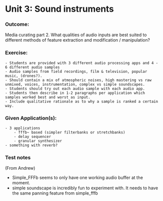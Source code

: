 # Unit 3: Sound instruments
### Outcome:
   Media curating part 2. What qualities of audio inputs are best suited to different methods of feature extraction and modification / manipulation?
### Exercise:
    - Students are provided with 3 different audio processing apps and 4 - 6 different audio samples
    - Audio samples from field recordings, film & television, popular music, (drones?).
    - Should contain a mix of atmospheric noises, high mastering vs raw unmixed, voices, instrumentation, complex vs simple soundscapes.
    - Students should try out each audio sample with each audio app.
    - Students then describe in 1-2 paragraphs per application which samples worked best and worst as input.
    - Include qualitative rationale as to why a sample is ranked a certain way.
### Given Application(s):
    - 3 applications
        - fffb~ based (simpler filterbanks or stretchbanks)
        - delay sequencer
        - granular synthesizer
    - something with reverb?

### Test notes
(From Andrew)
- Simple_FFFb seems to only have one working audio buffer at the moment.
- simple soundscape is incredibly fun to experiment with. It needs to have the same panning feature from simple_fffb